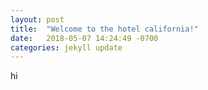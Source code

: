 ```yaml
---
layout: post
title:  "Welcome to the hotel california!"
date:   2018-05-07 14:24:49 -0700
categories: jekyll update
---
```

hi

